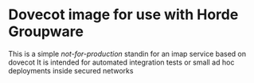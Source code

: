 # Dovecot image for use with Horde Groupware

This is a simple *not-for-production* standin for an imap service based on dovecot
It is intended for automated integration tests or small ad hoc deployments inside secured networks